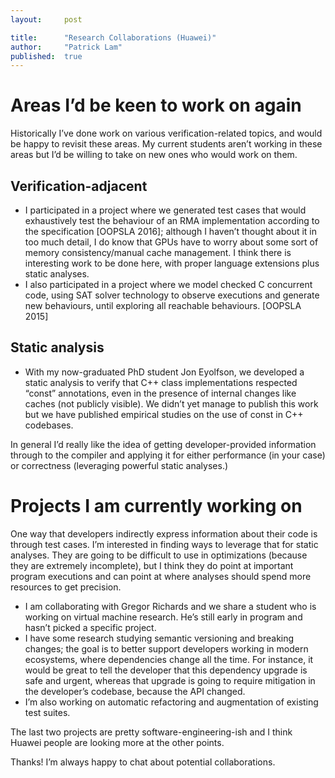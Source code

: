 ```yaml
---
layout:     post

title:      "Research Collaborations (Huawei)"
author:     "Patrick Lam"
published:  true
---
```


# Areas I’d be keen to work on again

Historically I’ve done work on various verification-related topics, and would be happy to revisit these areas. My current students aren’t working in these areas but I’d be willing to take on new ones who would work on them.

## Verification-adjacent
* I participated in a project where we generated test cases that would exhaustively test the behaviour of an RMA implementation according to the specification [OOPSLA 2016]; although I haven’t thought about it in too much detail, I do know that GPUs have to worry about some sort of memory consistency/manual cache management. I think there is interesting work to be done here, with proper language extensions plus static analyses.
* I also participated in a project where we model checked C concurrent code, using SAT solver technology to observe executions and generate new behaviours, until exploring all reachable behaviours. [OOPSLA 2015]

## Static analysis
* With my now-graduated PhD student Jon Eyolfson, we developed a static analysis to verify that C++ class implementations respected “const” annotations, even in the presence of internal changes like caches (not publicly visible). We didn’t yet manage to publish this work but we have published empirical studies on the use of const in C++ codebases.

In general I’d really like the idea of getting developer-provided information through to the compiler and applying it for either performance (in your case) or correctness (leveraging powerful static analyses.)

# Projects I am currently working on
One way that developers indirectly express information about their code is through test cases. I’m interested in finding ways to leverage that for static analyses. They are going to be difficult to use in optimizations (because they are extremely incomplete), but I think they do point at important program executions and can point at where analyses should spend more resources to get precision.

* I am collaborating with Gregor Richards and we share a student who is working on virtual machine research. He’s still early in program and hasn’t picked a specific project.
* I have some research studying semantic versioning and breaking changes; the goal is to better support developers working in modern ecosystems, where dependencies change all the time. For instance, it would be great to tell the developer that this dependency upgrade is safe and urgent, whereas that upgrade is going to require mitigation in the developer’s codebase, because the API changed.
* I’m also working on automatic refactoring and augmentation of existing test suites.

The last two projects are pretty software-engineering-ish and I think Huawei people are looking more at the other points.

Thanks! I’m always happy to chat about potential collaborations.


